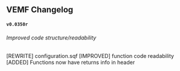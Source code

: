 ## VEMF Changelog

#### `v0.0350r`
###### Improved code structure/readability
[REWRITE] configuration.sqf
[IMPROVED] function code readability
[ADDED] Functions now have returns info in header 